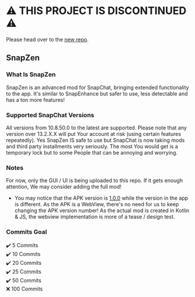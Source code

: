 # ⚠️ THIS PROJECT IS DISCONTINUED ⚠️  
Please head over to the [new repo](https://github.com/SinfulZen/ThunderSnap).

## SnapZen

### What Is SnapZen
SnapZen is an advanced mod for SnapChat, bringing extended functionality to the app. It's similar to SnapEnhance but safer to use, less detectable and has a ton more features!  


### Supported SnapChat Versions
All versions from 10.8.50.0 to the latest are supported. Please note that any version over 13.2.X.X will put Your account at risk (using certain features repeatedly). Yes SnapZen IS safe to use but SnapChat is now taking mods and third party installments very seriously. The most You would get is a temporary lock but to some People that can be annoying and worrying.  


### Notes
For now, only the GUI / UI is being uploaded to this repo. If it gets enough attention, We may consider adding the full mod!  
- You may notice that the APK version is [1.0.0](https://github.com/SinfulZen/SnapZen) while the version in the app is different. As the APK is a WebView, there's no need for us to keep changing the APK version number! As the actual mod is created in Kotlin & JS, the webview implementation is more of a tease / design test.  


### Commits Goal
✔️ 5 Commits  
✔️ 10 Commits  
✔️ 20 Commits  
✔️ 25 Commits  
✔️ 50 Commits  
❌ 100 Commits  

